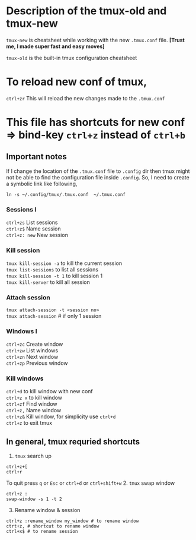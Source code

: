 # Description of the tmux-old and tmux-new
`tmux-new` is cheatsheet while working with the new `.tmux.conf` file. **[Trust me, I made super fast and easy moves]**

`tmux-old` is the built-in tmux configuration cheatsheet

# To reload new conf of tmux, 
`ctrl+zr` This will reload the new changes made to the `.tmux.conf`

# This file has shortcuts for new conf => bind-key `ctrl+z` instead of `ctrl+b`

## Important notes
If I change the location of the `.tmux.conf` file to `.config` dir then tmux might not be able to find the configuration file inside `.config`. 
So, I need to create a symbolic link like following,
```
ln -s ~/.config/tmux/.tmux.conf  ~/.tmux.conf
```

### Sessions I
`ctrl+zs` List sessions<br/>
`ctrl+z$` Name session<br/>
`ctrl+z: new` New session<br/>

### Kill session
`tmux kill-session -a` to kill the current session<br/>
`tmux list-sessions` to list all sessions<br/>
`tmux kill-session -t 1` to kill session 1<br/>
`tmux kill-server` to kill all session<br/>

### Attach session
`tmux attach-session -t <session no>`<br/>
`tmux attach-session` # if only 1 session<br/>

### Windows I
`ctrl+zc` Create window<br/>
`ctrl+zw` List windows<br/>
`ctrl+zn` Next window<br/>
`ctrl+zp` Previous window<br/>

### Kill windows
`ctrl+d` to kill window with new conf<br/>
`ctrl+z x` to kill window<br/>
`ctrl+zf` Find window<br/>
`ctrl+z,` Name window<br/>
`ctrl+z&` Kill window, for simplicity use `ctrl+d`<br/>
`ctrl+z` to exit tmux <br/>

## In general, tmux requried shortcuts
1. `tmux` search up
```
ctrl+z+[
ctrl+r
```
To quit press `q` or `Esc` or `ctrl+d` or `ctrl+shift+w`
2. `tmux` swap window
```
ctrl+z :
swap-window -s 1 -t 2
```
3. Rename window & session
```
ctrl+z :rename_window my_window # to rename window
ctrt+z, # shortcut to rename window
ctrl+x$ # to rename session
```
